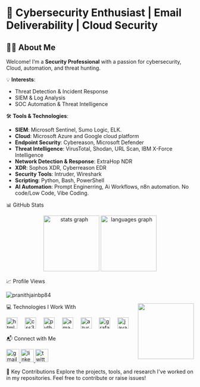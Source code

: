 # 🔐 Cybersecurity Enthusiast | Email Deliverability | Cloud Security

## 👨‍💻 About Me  
Welcome! I’m a **Security Professional** with a passion for cybersecurity, Cloud, automation, and threat hunting.  

💡 **Interests**:  
- Threat Detection & Incident Response  
- SIEM & Log Analysis  
- SOC Automation & Threat Intelligence  

🛠 **Tools & Technologies**:  
- **SIEM**: Microsoft Sentinel, Sumo Logic, ELK.
- **Cloud**: Microsoft Azure and Google cloud platform
- **Endpoint Security**: Cybereason, Microsoft Defender  
- **Threat Intelligence**: VirusTotal, Shodan, URL Scan, IBM X-Force Intelligence  
- **Network Detection & Response**: ExtraHop NDR  
- **XDR**: Sophos XDR, Cyberreason EDR   
- **Security Tools**: Intruder, Wireshark  
- **Scripting**: Python, Bash, PowerShell
- **AI Automation**: Prompt Enginerring, Ai Workflows, n8n automation. No code/Low Code, Vibe Coding.



📊 GitHub Stats

<div align="center">
  <img src="https://github-readme-stats.vercel.app/api?username=pranithjainbp84&hide_title=false&hide_rank=false&show_icons=true&include_all_commits=true&count_private=true&disable_animations=false&theme=dracula&locale=en&hide_border=false" height="150" alt="stats graph"  />
  <img src="https://github-readme-stats.vercel.app/api/top-langs?username=pranithjainbp84&locale=en&hide_title=false&layout=compact&card_width=320&langs_count=5&theme=dracula&hide_border=false" height="150" alt="languages graph"  />
</div>


 📈 Profile Views
<p align="left"> <img src="https://komarev.com/ghpvc/?username=pranithjainbp84&label=Profile%20views&color=0e75b6&style=flat" alt="pranithjainbp84" /> </p>

<img align="right" height="150" src="https://media.tenor.com/0m1GsuD-53wAAAAj/mlbb-jjk-jjk-mlbb.gif"  />


💻 Technologies I Work With

<div align="left">
  <img src="https://cdn.jsdelivr.net/gh/devicons/devicon/icons/html5/html5-original.svg" height="30" alt="html5 logo"  />
  <img width="12" />
  <img src="https://cdn.jsdelivr.net/gh/devicons/devicon/icons/css3/css3-original.svg" height="30" alt="css3 logo"  />
  <img width="12" />
  <img src="https://cdn.jsdelivr.net/gh/devicons/devicon/icons/python/python-original.svg" height="30" alt="python logo"  />
  <img width="12" />
  <img src="https://cdn.jsdelivr.net/gh/devicons/devicon/icons/amazonwebservices/amazonwebservices-line-wordmark.svg" height="30" alt="amazonwebservices logo"  />
  <img width="12" />
  <img src="https://cdn.jsdelivr.net/gh/devicons/devicon/icons/azure/azure-original.svg" height="30" alt="azure logo"  />
  <img width="12" />
  <img src="https://cdn.jsdelivr.net/gh/devicons/devicon/icons/grafana/grafana-original.svg" height="30" alt="grafana logo"  />
  <img width="12" />
  <img src="https://cdn.jsdelivr.net/gh/devicons/devicon/icons/java/java-original.svg" height="30" alt="java logo"  />
</div>



📬 Connect with Me

<div align="left">
  <a href="mailto:pranithjainbp84@gmail.com" target="_blank">
    <img src="https://img.shields.io/static/v1?message=Gmail&logo=gmail&label=&color=D14836&logoColor=white&labelColor=&style=for-the-badge" height="35" alt="gmail logo"  />
  </a>
  <a href="https://www.linkedin.com/in/pranithjain84/" target="_blank">
    <img src="https://img.shields.io/static/v1?message=LinkedIn&logo=linkedin&label=&color=0077B5&logoColor=white&labelColor=&style=for-the-badge" height="35" alt="linkedin logo"  />
  </a>
  <a href="https://x.com/PranithJain84" target="_blank">
    <img src="https://img.shields.io/static/v1?message=Twitter&logo=twitter&label=&color=1DA1F2&logoColor=white&labelColor=&style=for-the-badge" height="35" alt="twitter logo"  />
  </a>
</div>



🚀 Key Contributions
Explore the projects, tools, and research I've worked on in my repositories. Feel free to contribute or raise issues!
